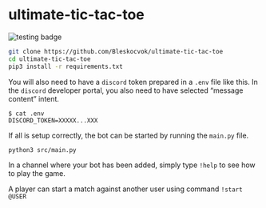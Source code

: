 # ultimate-tic-tac-toe

![testing badge](https://github.com/Bleskocvok/ultimate-tic-tac-toe/actions/workflows/tests.yml/badge.svg)

```sh
git clone https://github.com/Bleskocvok/ultimate-tic-tac-toe
cd ultimate-tic-tac-toe
pip3 install -r requirements.txt

```

You will also need to have a `discord` token prepared in a `.env` file like
this. In the `discord` developer portal, you also need to have selected
“message content” intent.
```
$ cat .env
DISCORD_TOKEN=XXXXX...XXX
```

If all is setup correctly, the bot can be started by running the `main.py` file.
```sh
python3 src/main.py
```

In a channel where your bot has been added, simply type `!help` to see how to
play the game.

A player can start a match against another user using command `!start @USER`
